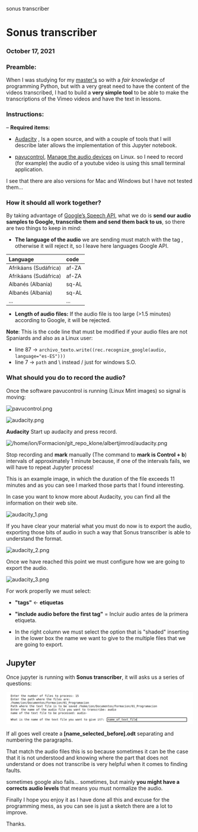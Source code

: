 sonus transcriber

# Sonus transcriber

### October 17, 2021


### Preamble:

When I was studying for my [master's]((https://accounts.iebschool.com/mi-diploma/abaa0886b52591b851a33c17b4653f20/)) so with a *fair knowledge* of programming Python, but with a very great need to have the content of the videos transcribed, I had to build a **very simple tool** to be able to make the transcriptions of the Vimeo videos and have the text in lessons.


### Instructions:


– **Required items:**

- [Audacity](https://www.audacityteam.org/download/) , Is a open source, and with a couple of tools that I will describe later allows the implementation of this Jupyter notebook.

- [pavucontrol](https://pkgs.org/download/pavucontrol), [Manage the audio devices](https://www.addictivetips.com/ubuntu-linux-tips/manage-audio-devices-on-linux-pavucontrol/) on Linux. so I need to record (for example) the audio of a youtube video is using this small terminal application.

I see that there are also versions for Mac and Windows but I have not tested them…

### How it should all work together?

By taking advantage of [Google’s Speech API](https://cloud.google.com/speech-to-text/), what we do is **send our audio samples to Google, transcribe them and send them back to us**, so there are two things to keep in mind:

- **The language of the audio** we are sending must match with the tag , otherwise it will reject it, so I leave here languages Google API.

|Language|**code**|
|:--|:---|
|Afrikáans (Sudáfrica)|af-ZA|
|Afrikáans (Sudáfrica)|af-ZA|
|Albanés (Albania)|sq-AL|
|Albanés (Albania)|sq-AL|
|...|...|


- **Length of audio files:** If the audio file is too large (>1.5 minutes) according to Google, it will be rejected.

**Note**: This is the code line that must be modified if your audio files are not Spaniards and also as a Linux user:

- line 87 -> `archivo_texto.write((rec.recognize_google(audio, language="es-ES")))`
- line 7 -> `path` and \ instead / just for windows S.O.



### What should you do to record the audio?

Once the software pavucontrol is running (Linux Mint images) so signal is moving:


![pavucontrol.png](../b4304d76235745ad97337aaa19b56705.png)


<img title="audacity.png" alt="audacity.png" src="/home/ion/Formacion/git_repo_klone/albertjimrod/audacity.png">

**Audacity**
Start up audacity and press record.

![/home/ion/Formacion/git_repo_klone/albertjimrod/audacity.png](/home/ion/Formacion/git_repo_klone/albertjimrod/audacity.png)



Stop recording and **mark** manually (The command to **mark is Control + b**) intervals of approximately 1 minute because, if one of the intervals fails, we will have to repeat Jupyter process!

This is an example image, in which the duration of the file exceeds 11 minutes and as you can see
I marked those parts that I found interesting.

In case you want to know more about Audacity, you can find all the information on their web site.


![audacity_1.png](../_resources/4c285ae9ffbc4d56801a824c518b4f93.png)


If you have clear your material what you must do now is to export the audio, exporting those
bits of audio in such a way that Sonus transcriber is able to understand the format.


![audacity_2.png](../_resources/6b5bf93155b742a9bbe8b0816506edc5.png)


Once we have reached this point we must configure how we are going to export the audio.


![audacity_3.png](../_resources/3f8f04acd8994c7ea943cfe8beaaae97.png)


For work properlly we must select:

- **"tags"** <- **etiquetas**

- **"include audio before the first tag"** = Incluir audio antes de la primera etiqueta.

- In the right column we must select the option that is "shaded" inserting in the lower box the name we want to give to the multiple files that we are going to export.

## Jupyter


Once jupyter is running with **Sonus transcriber**, it will asks us a series of questions:



![jupyter_questions.png](../Sonus_transcribere/_resources/1db277f0cd8c48e4903be7a3bcf95ff5.png)




If all goes well create a **[name_selected_before].odt** separating and numbering the paragraphs.


That match the audio files this is so because sometimes it can be the case that it is not understood
and knowing where the part that does not understand or does not transcribe is very helpful when it comes to finding faults.

sometimes google also fails… sometimes, but mainly **you might have a corrects audio levels** that means you must normalize the audio.

Finally I hope you enjoy it as I have done all this and excuse for the programming mess, as you can see is just a sketch there are a lot to improve.

Thanks.
